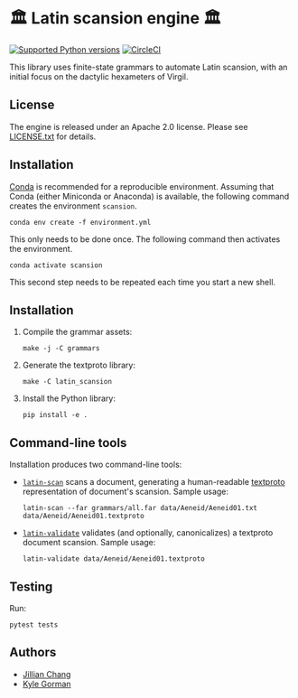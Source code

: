 # 🏛️ Latin scansion engine 🏛️

[![Supported Python
versions](https://img.shields.io/pypi/pyversions/latin_scansion.svg)](https://pypi.org/project/latin_scansion)
[![CircleCI](https://circleci.com/gh/CUNY-CL/latin_scansion/tree/master.svg?style=svg)](https://circleci.com/gh/CUNY-CL/latin_scansion/tree/master)

This library uses finite-state grammars to automate Latin scansion, with an
initial focus on the dactylic hexameters of Virgil.

## License

The engine is released under an Apache 2.0 license. Please see
[LICENSE.txt](LICENSE.txt) for details.

## Installation

[Conda](http://conda.io) is recommended for a reproducible environment. Assuming
that Conda (either Miniconda or Anaconda) is available, the following command
creates the environment `scansion`.

    conda env create -f environment.yml

This only needs to be done once. The following command then activates the
environment.

    conda activate scansion

This second step needs to be repeated each time you start a new shell.

## Installation

1.  Compile the grammar assets:

        make -j -C grammars

2.  Generate the textproto library:

        make -C latin_scansion

3.  Install the Python library:

        pip install -e .

## Command-line tools

Installation produces two command-line tools:

-   [`latin-scan`](latin_scansion/cli/scan.py) scans a document, generating a
    human-readable
    [textproto](https://medium.com/@nathantnorth/protocol-buffers-text-format-14e0584f70a5)
    representation of document's scansion. Sample usage:

        latin-scan --far grammars/all.far data/Aeneid/Aeneid01.txt data/Aeneid/Aeneid01.textproto

-   [`latin-validate`](latin_scansion/cli/validate.py) validates (and
    optionally, canonicalizes) a textproto document scansion. Sample usage:

        latin-validate data/Aeneid/Aeneid01.textproto

## Testing

Run:

    pytest tests

## Authors

-   [Jillian Chang](jillianchang15@gmail.com)
-   [Kyle Gorman](kgorman@gc.cuny.edu)
